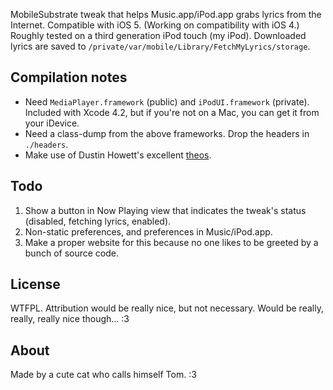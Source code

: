 MobileSubstrate tweak that helps Music.app/iPod.app grabs lyrics from the
Internet. Compatible with iOS 5. (Working on compatibility with iOS 4.)
Roughly tested on a third generation iPod touch (my iPod). Downloaded
lyrics are saved to `/private/var/mobile/Library/FetchMyLyrics/storage`.

Compilation notes
------------------
- Need `MediaPlayer.framework` (public) and `iPodUI.framework` (private).
Included with Xcode 4.2, but if you're not on a Mac, you can get it from
your iDevice.
- Need a class-dump from the above frameworks. Drop the headers in
`./headers`.
- Make use of Dustin Howett's excellent [theos][theos-link].

[theos-link]:[https://github.com/DHowett/theos]

Todo
-----
1. Show a button in Now Playing view that indicates the tweak's
status (disabled, fetching lyrics, enabled).
2. Non-static preferences, and preferences in Music/iPod.app.
3. Make a proper website for this because no one likes to be greeted
by a bunch of source code.

License
-------
WTFPL. Attribution would be really nice, but not necessary. Would be
really, really, really nice though... :3

About
-----
Made by a cute cat who calls himself Tom. :3
